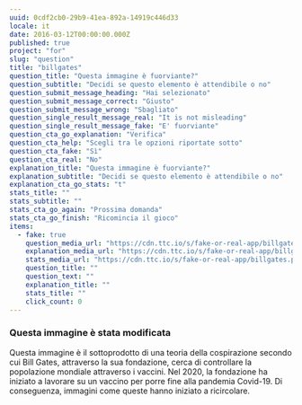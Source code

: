 ```yaml
---
uuid: 0cdf2cb0-29b9-41ea-892a-14919c446d33
locale: it
date: 2016-03-12T00:00:00.000Z
published: true
project: "for"
slug: "question"
title: "billgates"
question_title: "Questa immagine è fuorviante?"
question_subtitle: "Decidi se questo elemento è attendibile o no"
question_submit_message_heading: "Hai selezionato"
question_submit_message_correct: "Giusto"
question_submit_message_wrong: "Sbagliato"
question_single_result_message_real: "It is not misleading"
question_single_result_message_fake: "E' fuorviante"
question_cta_go_explanation: "Verifica"
question_cta_help: "Scegli tra le opzioni riportate sotto"
question_cta_fake: "Sì"
question_cta_real: "No"
explanation_title: "Questa immagine è fuorviante?"
explanation_subtitle: "Decidi se questo elemento è attendibile o no"
explanation_cta_go_stats: "t"
stats_title: ""
stats_subtitle: ""
stats_cta_go_again: "Prossima domanda"
stats_cta_go_finish: "Ricomincia il gioco"
items:
  - fake: true
    question_media_url: "https://cdn.ttc.io/s/fake-or-real-app/billgates.png"
    explanation_media_url: "https://cdn.ttc.io/s/fake-or-real-app/billgates.png"
    stats_media_url: "https://cdn.ttc.io/s/fake-or-real-app/billgates.png"
    question_title: ""
    question_text: ""
    explanation_title: ""
    stats_title: ""
    click_count: 0
---
```

### Questa immagine è stata modificata

Questa immagine è il sottoprodotto di una teoria della cospirazione secondo cui Bill Gates, attraverso la sua fondazione, cerca di controllare la popolazione mondiale attraverso i vaccini. Nel 2020, la fondazione ha iniziato a lavorare su un vaccino per porre fine alla pandemia Covid-19. Di conseguenza, immagini come queste hanno iniziato a ricircolare.
